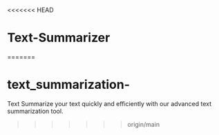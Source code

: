 <<<<<<< HEAD
# Text-Summarizer
=======
# text_summarization-
Text Summarize your text quickly and efficiently with our advanced text summarization tool. 
>>>>>>> origin/main
